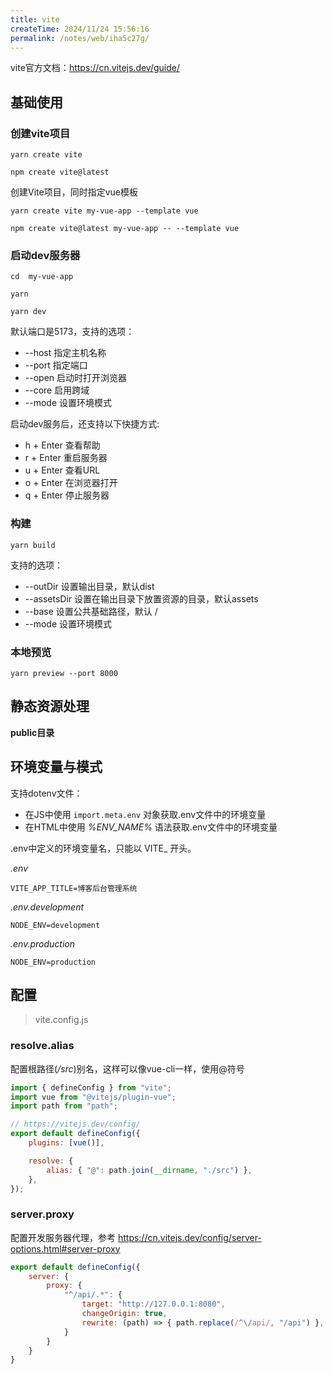 ```yaml
---
title: vite
createTime: 2024/11/24 15:56:16
permalink: /notes/web/iha5c27g/
---
```

vite官方文档：https://cn.vitejs.dev/guide/

## 基础使用

### 创建vite项目

`yarn create vite`

`npm create vite@latest`

创建Vite项目，同时指定vue模板

`yarn create vite my-vue-app --template vue`

`npm create vite@latest my-vue-app -- --template vue`

### 启动dev服务器

`cd  my-vue-app`

`yarn`

`yarn dev`

默认端口是5173，支持的选项：

+ --host 指定主机名称
+ --port 指定端口
+ --open 启动时打开浏览器
+ --core 启用跨域
+ --mode 设置环境模式

启动dev服务后，还支持以下快捷方式:

+ h + Enter 查看帮助
+ r + Enter 重启服务器
+ u + Enter 查看URL
+ o + Enter 在浏览器打开
+ q + Enter 停止服务器

### 构建

`yarn build`

支持的选项：

+ --outDir 设置输出目录，默认dist
+ --assetsDir 设置在输出目录下放置资源的目录，默认assets
+ --base 设置公共基础路径，默认 /
+ --mode 设置环境模式

### 本地预览

`yarn preview --port 8000`

## 静态资源处理

**public目录**



## 环境变量与模式

支持dotenv文件：

+ 在JS中使用 `import.meta.env` 对象获取.env文件中的环境变量
+ 在HTML中使用 *%ENV_NAME%* 语法获取.env文件中的环境变量

.env中定义的环境变量名，只能以 VITE_ 开头。

*.env*

```
VITE_APP_TITLE=博客后台管理系统
```

*.env.development*

```
NODE_ENV=development
```

*.env.production*

```
NODE_ENV=production
```

## 配置

> vite.config.js

### resolve.alias

配置根路径(*/src*)别名，这样可以像vue-cli一样，使用@符号

```js
import { defineConfig } from "vite";
import vue from "@vitejs/plugin-vue";
import path from "path";

// https://vitejs.dev/config/
export default defineConfig({
    plugins: [vue()],

    resolve: {
        alias: { "@": path.join(__dirname, "./src") },
    },
});
```

### server.proxy

配置开发服务器代理，参考 https://cn.vitejs.dev/config/server-options.html#server-proxy

```js
export default defineConfig({    
	server: {
        proxy: {
            "^/api/.*": {
                target: "http://127.0.0.1:8080",
                changeOrigin: true,
                rewrite: (path) => { path.replace(/^\/api/, "/api") },
            }
        }
    }
}
```

